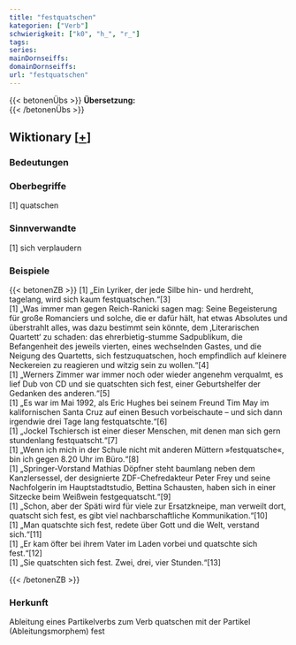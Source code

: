 ```yaml
---
title: "festquatschen"
kategorien: ["Verb"]
schwierigkeit: ["k0", "h_", "r_"]
tags:
series:
mainDornseiffs:
domainDornseiffs:
url: "festquatschen"
---
```


{{< betonenÜbs >}}
**Übersetzung:**  
{{< /betonenÜbs >}}

## Wiktionary [[+](https://de.wiktionary.org/wiki/festquatschen)]

### Bedeutungen

### Oberbegriffe
[1] quatschen  

### Sinnverwandte
[1] sich verplaudern  

### Beispiele
{{< betonenZB >}}
[1] „Ein Lyriker, der jede Silbe hin- und herdreht, tagelang, wird sich kaum festquatschen.“[3]  
[1] „Was immer man gegen Reich-Ranicki sagen mag: Seine Begeisterung für große Romanciers und solche, die er dafür hält, hat etwas Absolutes und überstrahlt alles, was dazu bestimmt sein könnte, dem ‚Literarischen Quartett‘ zu schaden: das ehrerbietig-stumme Sadpublikum, die Befangenheit des jeweils vierten, eines wechselnden Gastes, und die Neigung des Quartetts, sich festzuquatschen, hoch empfindlich auf kleinere Neckereien zu reagieren und witzig sein zu wollen.“[4]  
[1] „Werners Zimmer war immer noch oder wieder angenehm verqualmt, es lief Dub von CD und sie quatschten sich fest, einer Geburtshelfer der Gedanken des anderen.“[5]  
[1] „Es war im Mai 1992, als Eric Hughes bei seinem Freund Tim May im kalifornischen Santa Cruz auf einen Besuch vorbeischaute – und sich dann irgendwie drei Tage lang festquatschte.“[6]  
[1] „Jockel Tschiersch ist einer dieser Menschen, mit denen man sich gern stundenlang festquatscht.“[7]  
[1] „Wenn ich mich in der Schule nicht mit anderen Müttern »festquatsche«, bin ich gegen 8.20 Uhr im Büro.“[8]  
[1] „Springer-Vorstand Mathias Döpfner steht baumlang neben dem Kanzlersessel, der designierte ZDF-Chefredakteur Peter Frey und seine Nachfolgerin im Hauptstadtstudio, Bettina Schausten, haben sich in einer Sitzecke beim Weißwein festgequatscht.“[9]  
[1] „Schon, aber der Späti wird für viele zur Ersatzkneipe, man verweilt dort, quatscht sich fest, es gibt viel nachbarschaftliche Kommunikation.“[10]  
[1] „Man quatschte sich fest, redete über Gott und die Welt, verstand sich.“[11]  
[1] „Er kam öfter bei ihrem Vater im Laden vorbei und quatschte sich fest.“[12]  
[1] „Sie quatschten sich fest. Zwei, drei, vier Stunden.“[13]  

{{< /betonenZB >}}
### Herkunft
Ableitung eines Partikelverbs zum Verb quatschen mit der Partikel (Ableitungsmorphem) fest  


